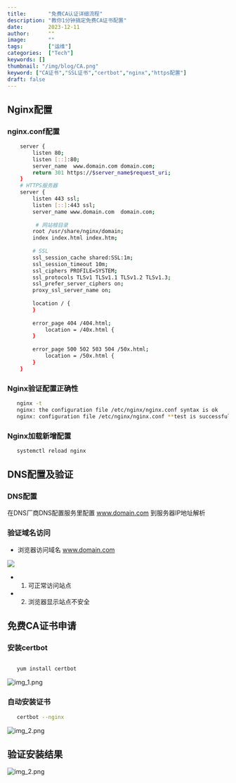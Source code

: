 ```yaml
---
title:       "免费CA认证详细流程"
description: "教你1分钟搞定免费CA证书配置"
date:        2023-12-11
author:      ""
image:       ""
tags:        ["运维"]
categories:  ["Tech"]
keywords: []
thumbnail: "/img/blog/CA.png"
keyword: ["CA证书","SSL证书","certbot","nginx","https配置"]
draft: false
---
```




## Nginx配置


### nginx.conf配置
```bash
    server {
        listen 80;
        listen [::]:80;
        server_name  www.domain.com domain.com;
        return 301 https://$server_name$request_uri;
    }
    # HTTPS服务器
    server {
        listen 443 ssl;
        listen [::]:443 ssl;
        server_name www.domain.com  domain.com;
        
         # 网站根目录
        root /usr/share/nginx/domain;
        index index.html index.htm;
        
        # SSL
        ssl_session_cache shared:SSL:1m;
        ssl_session_timeout 10m;
        ssl_ciphers PROFILE=SYSTEM;
	    ssl_protocols TLSv1 TLSv1.1 TLSv1.2 TLSv1.3;
        ssl_prefer_server_ciphers on;
        proxy_ssl_server_name on;
        
	    location / {
	    }
	    
        error_page 404 /404.html;
            location = /40x.html {
        }
        
        error_page 500 502 503 504 /50x.html;
            location = /50x.html {
        }
    }

```
### Nginx验证配置正确性
```bash
   nginx -t
   nginx: the configuration file /etc/nginx/nginx.conf syntax is ok
   nginx: configuration file /etc/nginx/nginx.conf **test is successful
```
### Nginx加载新增配置
```bash
   systemctl reload nginx
```

## DNS配置及验证

### DNS配置
  在DNS厂商DNS配置服务里配置  www.domain.com 到服务器IP地址解析

### 验证域名访问

+ 浏览器访问域名 www.domain.com

![](/img/blog/not-secure.png)


 + 1. 可正常访问站点
 + 2. 浏览器显示站点不安全

## 免费CA证书申请

### 安装certbot

```bash

   yum install certbot

```
![img_1.png](/img/blog/yum-install-certbot.png)

### 自动安装证书

```bash
   certbot --nginx
```

![img_2.png](/img/blog/certbot-nginx.png)

## 验证安装结果

![img_2.png](/img/blog/ssl-secured.png)
